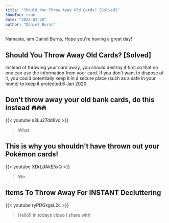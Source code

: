 ```yaml
---
title: "Should You Throw Away Old Cards? [Solved]"
ShowToc: true 
date: "2022-03-20"
author: "Daniel Burns" 
---
```


Namaste, iam Daniel Burns, Hope you're having a great day!
## Should You Throw Away Old Cards? [Solved]
Instead of throwing your card away, you should destroy it first so that no one can use the information from your card. If you don't want to dispose of it, you could potentially keep it in a secure place (such as a safe in your home) to keep it protected.6 Jan 2020

## Don't throw away your old bank cards, do this instead 🔥🔥🔥
{{< youtube s3Lu27dd6vo >}}
>What 

## This is why you shouldn't have thrown out your Pokémon cards!
{{< youtube XDrLdAkE5xQ >}}
>We

## Items To Throw Away For INSTANT Decluttering
{{< youtube ryPDGxgsL2c >}}
>Hello!! In todays video I share with 

